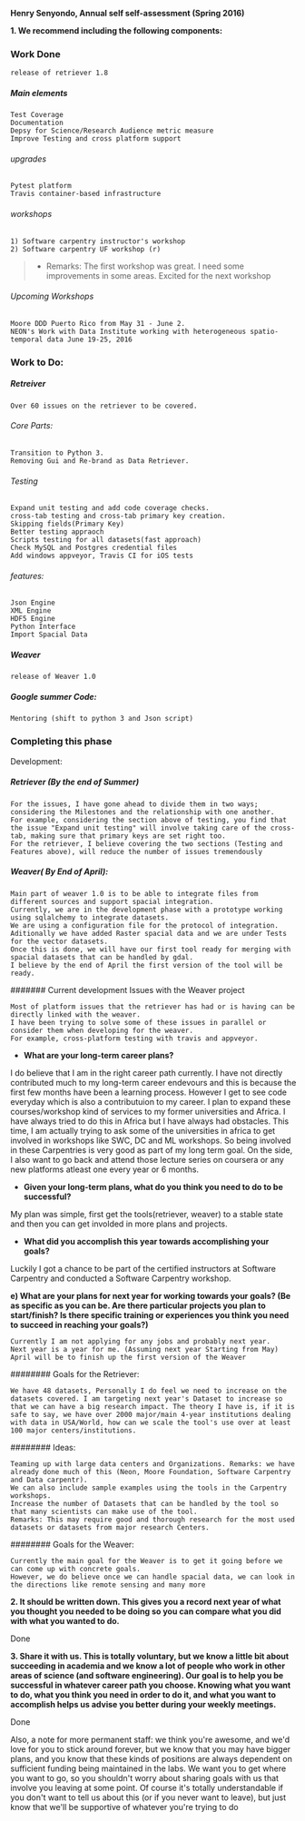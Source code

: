 __Henry Senyondo, Annual self self-assessment (Spring 2016)__

__1. We recommend including the following components:__


### Work Done

    release of retriever 1.8
    
##### Main elements

    Test Coverage 
    Documentation 
    Depsy for Science/Research Audience metric measure 
    Improve Testing and cross platform support
    
###### upgrades

    Pytest platform
    Travis container-based infrastructure
    
###### workshops

    1) Software carpentry instructor's workshop
    2) Software carpentry UF workshop (r)   
    
> * Remarks: The first workshop was great. I need some improvements in some areas. Excited for the next workshop

###### Upcoming Workshops

    Moore DDD Puerto Rico from May 31 - June 2. 
    NEON's Work with Data Institute working with heterogeneous spatio-temporal data June 19-25, 2016 
    
### Work to Do:

##### Retreiver

    Over 60 issues on the retriever to be covered.
    
###### Core Parts:

    Transition to Python 3.
    Removing Gui and Re-brand as Data Retriever.    

###### Testing 

    Expand unit testing and add code coverage checks.
    cross-tab testing and cross-tab primary key creation.
    Skipping fields(Primary Key)
    Better testing appraoch
    Scripts testing for all datasets(fast approach)
    Check MySQL and Postgres credential files
    Add windows appveyor, Travis CI for iOS tests
    
###### features:

    Json Engine
    XML Engine
    HDF5 Engine
    Python Interface
    Import Spacial Data  
    
##### Weaver

    release of Weaver 1.0
    
##### Google summer Code:

    Mentoring (shift to python 3 and Json script)
    
### Completing this phase

Development:

    
##### Retriever (By the end of Summer)

    For the issues, I have gone ahead to divide them in two ways; considering the Milestones and the relationship with one another.
    For example, considering the section above of testing, you find that the issue "Expand unit testing" will involve taking care of the cross-tab, making sure that primary keys are set right too. 
    For the retriever, I believe covering the two sections (Testing and Features above), will reduce the number of issues tremendously    
    
    
##### Weaver( By End of April): 

    Main part of weaver 1.0 is to be able to integrate files from different sources and support spacial integration. 
    Currently, we are in the development phase with a prototype working using sqlalchemy to integrate datasets.
    We are using a configuration file for the protocol of integration. 
    Aditionally we have added Raster spacial data and we are under Tests for the vector datasets. 
    Once this is done, we will have our first tool ready for merging with spacial datasets that can be handled by gdal. 
    I believe by the end of April the first version of the tool will be ready.
    
  
####### Current development Issues with the Weaver project

    Most of platform issues that the retriever has had or is having can be directly linked with the weaver. 
    I have been trying to solve some of these issues in parallel or consider them when developing for the weaver. 
    For example, cross-platform testing with travis and appveyor.

* __What are your long-term career plans?__
        
I do believe that I am in the right career path currently.
I have not directly contributed much to my long-term career endevours and this is because the first few months have been a learning process. However I get to see code everyday which is also a contributuion to my career.
I plan to expand these courses/workshop kind of services to my former universities and Africa. I have always tried to do this in Africa but I have always had obstacles. This time, I am actually trying to ask some of the universities in africa to get involved in workshops like SWC, DC and ML workshops. So being involved in these Carpentries is very good as part of my long term goal.
On the side, I also want to go back and attend those lecture series on coursera or any new platforms atleast one every year or 6 months.


* __Given your long-term plans, what do you think you need to do to be successful?__ 

My plan was simple, first get the tools(retriever, weaver) to a stable state and then you can get involded in more plans and projects. 

* __What did you accomplish this year towards accomplishing your goals?__

Luckily I got a chance to be part of the certified instructors at Software Carpentry and conducted a Software Carpentry workshop.

__e) What are your plans for next year for working towards your goals? (Be as specific as you can be. Are there particular projects you plan to start/finish? Is there specific training or experiences you think you need to succeed in reaching your goals?)__

    Currently I am not applying for any jobs and probably next year.
    Next year is a year for me. (Assuming next year Starting from May)
    April will be to finish up the first version of the Weaver

######## Goals for the Retriever:

    We have 48 datasets, Personally I do feel we need to increase on the datasets covered. I am targeting next year's Dataset to increase so that we can have a big research impact. The theory I have is, if it is safe to say, we have over 2000 major/main 4-year institutions dealing with data in USA/World, how can we scale the tool's use over at least 100 major centers/institutions. 

######## Ideas:

    Teaming up with large data centers and Organizations. Remarks: we have already done much of this (Neon, Moore Foundation, Software Carpentry and Data carpentr).
    We can also include sample examples using the tools in the Carpentry workshops.
    Increase the number of Datasets that can be handled by the tool so that many scientists can make use of the tool.
    Remarks: This may require good and thorough research for the most used datasets or datasets from major research Centers.

######## Goals for the Weaver:

    Currently the main goal for the Weaver is to get it going before we can come up with concrete goals.
    However, we do believe once we can handle spacial data, we can look in the directions like remote sensing and many more

 __2.  It should be written down. This gives you a record next year of what you thought you needed to be doing so you can compare what you did with what you wanted to do.__
 
Done

__3. Share it with us. This is totally voluntary, but we know a little bit about succeeding in academia and we know a lot of people who work in other areas of science (and software engineering). Our goal is to help you be successful in whatever career path you choose. Knowing what you want to do, what you think you need in order to do it, and what you want to accomplish helps us advise you better during your weekly meetings.__

Done

Also, a note for more permanent staff: we think you're awesome, and we'd love for you to stick around forever, but we know that you may have bigger plans, and you know that these kinds of positions are always dependent on sufficient funding being maintained in the labs. We want you to get where you want to go, so you shouldn't worry about sharing goals with us that involve you leaving at some point. Of course it's totally understandable if you don't want to tell us about this (or if you never want to leave), but just know that we'll be supportive of whatever you're trying to do


